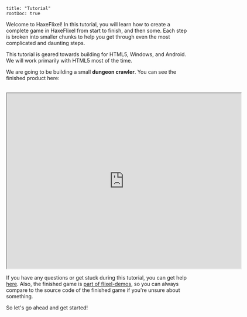 ```
title: "Tutorial"
rootDoc: true
```

Welcome to HaxeFlixel! In this tutorial, you will learn how to create a complete game in HaxeFlixel from start to finish, and then some. Each step is broken into smaller chunks to help you get through even the most complicated and daunting steps.

This tutorial is geared towards building for HTML5, Windows, and Android. We will work primarily with HTML5 most of the time.

We are going to be building a small **dungeon crawler**. You can see the finished product here:

<br/>
<iframe class="html5-demo" src="https://demos.haxeflixel.com/html5/TurnBasedRPG" width="640" height="480"></iframe>
<br/>

If you have any questions or get stuck during this tutorial, you can get help [here](/documentation/community/). Also, the finished game is [part of flixel-demos](https://github.com/HaxeFlixel/flixel-demos/tree/master/Tutorials/TurnBasedRPG), so you can always compare to the source code of the finished game if you're unsure about something.

So let's go ahead and get started!
